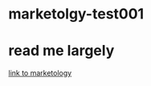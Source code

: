 # marketolgy-test001
<h1>read me largely</h1>
<a href="https://marketology.co.kr">link to marketology</a>
